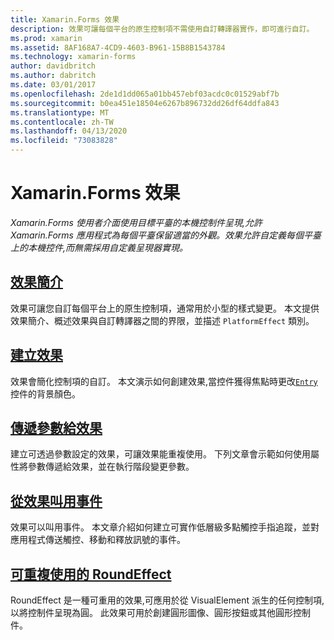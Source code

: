 ```yaml
---
title: Xamarin.Forms 效果
description: 效果可讓每個平台的原生控制項不需使用自訂轉譯器實作，即可進行自訂。
ms.prod: xamarin
ms.assetid: 8AF168A7-4CD9-4603-B961-15B8B1543784
ms.technology: xamarin-forms
author: davidbritch
ms.author: dabritch
ms.date: 03/01/2017
ms.openlocfilehash: 2de1d1dd065a01bb457ebf03acdc0c01529abf7b
ms.sourcegitcommit: b0ea451e18504e6267b896732dd26df64ddfa843
ms.translationtype: MT
ms.contentlocale: zh-TW
ms.lasthandoff: 04/13/2020
ms.locfileid: "73083828"
---
```

# <a name="xamarinforms-effects"></a>Xamarin.Forms 效果

_Xamarin.Forms 使用者介面使用目標平臺的本機控制件呈現,允許 Xamarin.Forms 應用程式為每個平臺保留適當的外觀。效果允許自定義每個平臺上的本機控件,而無需採用自定義呈現器實現。_

## <a name="introduction-to-effects"></a>[效果簡介](introduction.md)

效果可讓您自訂每個平台上的原生控制項，通常用於小型的樣式變更。 本文提供效果簡介、概述效果與自訂轉譯器之間的界限，並描述 `PlatformEffect` 類別。

## <a name="creating-an-effect"></a>[建立效果](creating.md)

效果會簡化控制項的自訂。 本文演示如何創建效果,當控件獲得焦點時更改[`Entry`](xref:Xamarin.Forms.Entry)控件的背景顏色。

## <a name="passing-parameters-to-an-effect"></a>[傳遞參數給效果](passing-parameters/index.md)

建立可透過參數設定的效果，可讓效果能重複使用。 下列文章會示範如何使用屬性將參數傳遞給效果，並在執行階段變更參數。

## <a name="invoking-events-from-an-effect"></a>[從效果叫用事件](touch-tracking.md)

效果可以叫用事件。 本文章介紹如何建立可實作低層級多點觸控手指追蹤，並對應用程式傳送觸控、移動和釋放訊號的事件。

## <a name="reusable-roundeffect"></a>[可重複使用的 RoundEffect](reusable-roundeffect.md)

RoundEffect 是一種可重用的效果,可應用於從 VisualElement 派生的任何控制項,以將控制件呈現為圓。 此效果可用於創建圓形圖像、圓形按鈕或其他圓形控制件。
